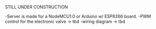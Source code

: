 STILL UNDER CONSTRUCTION

-Server is made for a NodeMCU1.0 or Arduino w/ ESP8266 board.
-PWM control for the electronic valve -> tbd
-wiring diagram -> tbd

